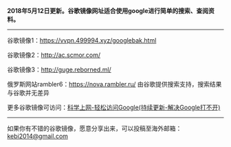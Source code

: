 **2018年5月12日更新。谷歌镜像网址适合使用google进行简单的搜索、查阅资料。** 

***

谷歌镜像1：https://vvpn.499994.xyz/googlebak.html

谷歌镜像2：http://ac.scmor.com/

谷歌镜像3：http://guge.reborned.ml/

俄罗斯网站rambler6：https://nova.rambler.ru/  由谷歌提供搜索支持，搜索结果与谷歌并无差异

更多谷歌镜像可访问：[科学上网-轻松访问Google(持续更新-解决Google打不开)](http://coderschool.cn/1853.html)


***

如果你有不错的谷歌镜像，愿意分享出来，可以投稿至海外邮箱：kebi2014@gmail.com